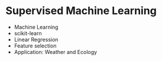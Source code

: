 # Supervised Machine Learning

* Machine Learning
* scikit-learn
* Linear Regression
* Feature selection
* Application: Weather and Ecology

